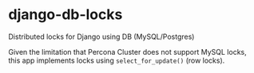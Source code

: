 # django-db-locks

Distributed locks for Django using DB (MySQL/Postgres)

Given the limitation that Percona Cluster does not support MySQL locks, this app implements locks using `select_for_update()` (row locks).
